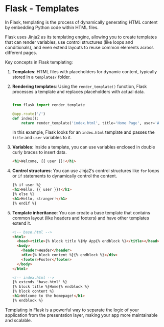 # Flask - Templates

In Flask, templating is the process of dynamically generating HTML content by embedding Python code
within HTML files.

Flask uses Jinja2 as its templating engine, allowing you to create templates that can render variables, 
use control structures (like loops and conditionals), 
and even extend layouts to reuse common elements across different pages.

Key concepts in Flask templating:
1. **Templates**: HTML files with placeholders for dynamic content, typically stored in a `templates/` folder.

2. **Rendering templates**: Using the `render_template()` function, Flask processes a template and replaces placeholders with actual data.
  
      ```python

      from flask import render_template
      
      @app.route('/')
      def index():
          return render_template('index.html', title='Home Page', user='Alice')
      ``` 

    In this example, Flask looks for an `index.html` template and passes the `title` and `user` variables to it.
   
3. **Variables**: Inside a template, you can use variables enclosed in double curly braces to insert data.
   ```html
   <h1>Welcome, {{ user }}!</h1>
   ```

4. **Control structures**: You can use Jinja2’s control structures like `for` loops or `if` statements to dynamically control the content.
   ```html
   {% if user %}
   <h1>Hello, {{ user }}!</h1>
   {% else %}
   <h1>Hello, stranger!</h1>
   {% endif %}
   ```

5. **Template inheritance**: You can create a base template that contains common layout (like headers and footers) and have other templates extend it.
   ```html
   <!-- base.html -->
   <html>
     <head><title>{% block title %}My App{% endblock %}</title></head>
     <body>
       <header>Header</header>
       <div>{% block content %}{% endblock %}</div>
       <footer>Footer</footer>
     </body>
   </html>
   ```
   ```html
   <!-- index.html -->
   {% extends 'base.html' %}
   {% block title %}Home{% endblock %}
   {% block content %}
   <h1>Welcome to the homepage!</h1>
   {% endblock %}
   ```

Templating in Flask is a powerful way to separate the logic of your application from the presentation layer, making your app more maintainable and scalable.
